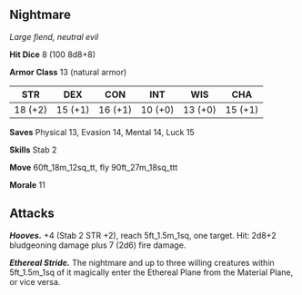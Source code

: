 ## Nightmare

*Large fiend, neutral evil*

**Hit Dice** 8 (100 8d8+8)

**Armor Class** 13 (natural armor)

| STR     | DEX     | CON     | INT     | WIS     | CHA     |
|---------|---------|---------|---------|---------|---------|
| 18 (+2) | 15 (+1) | 16 (+1) | 10 (+0) | 13 (+0) | 15 (+1) |

**Saves** Physical 13, Evasion 14, Mental 14, Luck 15

**Skills** Stab 2

**Move** 60ft_18m_12sq_tt, fly 90ft_27m_18sq_ttt

**Morale** 11

## Attacks

***Hooves.*** +4 (Stab 2 STR +2), reach 5ft_1.5m_1sq, one target. Hit: 2d8+2 bludgeoning damage plus 7 (2d6) fire damage.

***Ethereal Stride.*** The nightmare and up to three willing creatures within 5ft_1.5m_1sq of it magically enter the Ethereal Plane from the Material Plane, or vice versa.

